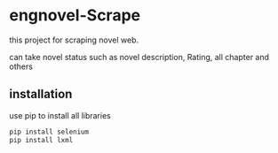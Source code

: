 # engnovel-Scrape
this project for scraping novel web.

can take novel status such as novel description, Rating, all chapter and others


## installation
use pip to install all libraries

```bash
pip install selenium
pip install lxml
```

